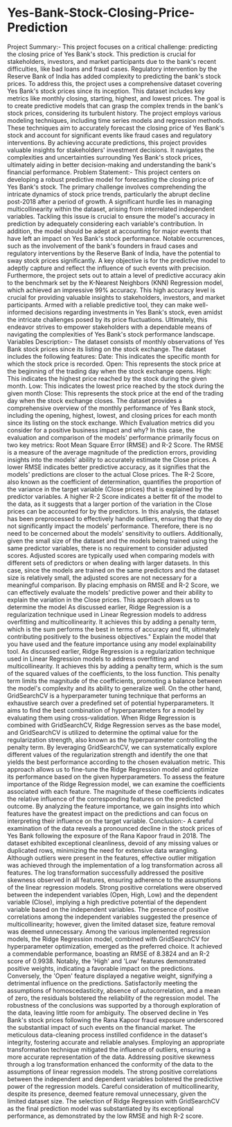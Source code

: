 # Yes-Bank-Stock-Closing-Price-Prediction
Project Summary:- This project focuses on a critical challenge: predicting the closing price of Yes Bank's stock. This prediction is crucial for stakeholders, investors, and market participants due to the bank's recent difficulties, like bad loans and fraud cases. Regulatory intervention by the Reserve Bank of India has added complexity to predicting the bank's stock prices. To address this, the project uses a comprehensive dataset covering Yes Bank's stock prices since its inception. This dataset includes key metrics like monthly closing, starting, highest, and lowest prices. The goal is to create predictive models that can grasp the complex trends in the bank's stock prices, considering its turbulent history. The project employs various modeling techniques, including time series models and regression methods. These techniques aim to accurately forecast the closing price of Yes Bank's stock and account for significant events like fraud cases and regulatory interventions. By achieving accurate predictions, this project provides valuable insights for stakeholders' investment decisions. It navigates the complexities and uncertainties surrounding Yes Bank's stock prices, ultimately aiding in better decision-making and understanding the bank's financial performance. Problem Statement:- This project centers on developing a robust predictive model for forecasting the closing price of Yes Bank's stock. The primary challenge involves comprehending the intricate dynamics of stock price trends, particularly the abrupt decline post-2018 after a period of growth. A significant hurdle lies in managing multicollinearity within the dataset, arising from interrelated independent variables. Tackling this issue is crucial to ensure the model's accuracy in prediction by adequately considering each variable's contribution. In addition, the model should be adept at accounting for major events that have left an impact on Yes Bank's stock performance. Notable occurrences, such as the involvement of the bank's founders in fraud cases and regulatory interventions by the Reserve Bank of India, have the potential to sway stock prices significantly. A key objective is for the predictive model to adeptly capture and reflect the influence of such events with precision. Furthermore, the project sets out to attain a level of predictive accuracy akin to the benchmark set by the K-Nearest Neighbors (KNN) Regression model, which achieved an impressive 99% accuracy. This high accuracy level is crucial for providing valuable insights to stakeholders, investors, and market participants. Armed with a reliable predictive tool, they can make well-informed decisions regarding investments in Yes Bank's stock, even amidst the intricate challenges posed by its price fluctuations. Ultimately, this endeavor strives to empower stakeholders with a dependable means of navigating the complexities of Yes Bank's stock performance landscape. Variables Description:- The dataset consists of monthly observations of Yes Bank stock prices since its listing on the stock exchange. The dataset includes the following features: Date: This indicates the specific month for which the stock price is recorded. Open: This represents the stock price at the beginning of the trading day when the stock exchange opens. High: This indicates the highest price reached by the stock during the given month. Low: This indicates the lowest price reached by the stock during the given month Close: This represents the stock price at the end of the trading day when the stock exchange closes. The dataset provides a comprehensive overview of the monthly performance of Yes Bank stock, including the opening, highest, lowest, and closing prices for each month since its listing on the stock exchange. Which Evaluation metrics did you consider for a positive business impact and why? In this case, the evaluation and comparison of the models' performance primarily focus on two key metrics: Root Mean Square Error (RMSE) and R-2 Score. The RMSE is a measure of the average magnitude of the prediction errors, providing insights into the models' ability to accurately estimate the Close prices. A lower RMSE indicates better predictive accuracy, as it signifies that the models' predictions are closer to the actual Close prices. The R-2 Score, also known as the coefficient of determination, quantifies the proportion of the variance in the target variable (Close prices) that is explained by the predictor variables. A higher R-2 Score indicates a better fit of the model to the data, as it suggests that a larger portion of the variation in the Close prices can be accounted for by the predictors. In this analysis, the dataset has been preprocessed to effectively handle outliers, ensuring that they do not significantly impact the models' performance. Therefore, there is no need to be concerned about the models' sensitivity to outliers. Additionally, given the small size of the dataset and the models being trained using the same predictor variables, there is no requirement to consider adjusted scores. Adjusted scores are typically used when comparing models with different sets of predictors or when dealing with larger datasets. In this case, since the models are trained on the same predictors and the dataset size is relatively small, the adjusted scores are not necessary for a meaningful comparison. By placing emphasis on RMSE and R-2 Score, we can effectively evaluate the models' predictive power and their ability to explain the variation in the Close prices. This approach allows us to determine the model As discussed earlier, Ridge Regression is a regularization technique used in Linear Regression models to address overfitting and multicollinearity. It achieves this by adding a penalty term, which is the sum performs the best in terms of accuracy and fit, ultimately contributing positively to the business objectives." Explain the model that you have used and the feature importance using any model explainability tool. As discussed earlier, Ridge Regression is a regularization technique used in Linear Regression models to address overfitting and multicollinearity. It achieves this by adding a penalty term, which is the sum of the squared values of the coefficients, to the loss function. This penalty term limits the magnitude of the coefficients, promoting a balance between the model's complexity and its ability to generalize well. On the other hand, GridSearchCV is a hyperparameter tuning technique that performs an exhaustive search over a predefined set of potential hyperparameters. It aims to find the best combination of hyperparameters for a model by evaluating them using cross-validation. When Ridge Regression is combined with GridSearchCV, Ridge Regression serves as the base model, and GridSearchCV is utilized to determine the optimal value for the regularization strength, also known as the hyperparameter controlling the penalty term. By leveraging GridSearchCV, we can systematically explore different values of the regularization strength and identify the one that yields the best performance according to the chosen evaluation metric. This approach allows us to fine-tune the Ridge Regression model and optimize its performance based on the given hyperparameters. To assess the feature importance of the Ridge Regression model, we can examine the coefficients associated with each feature. The magnitude of these coefficients indicates the relative influence of the corresponding features on the predicted outcome. By analyzing the feature importance, we gain insights into which features have the greatest impact on the predictions and can focus on interpreting their influence on the target variable. Conclusion:- A careful examination of the data reveals a pronounced decline in the stock prices of Yes Bank following the exposure of the Rana Kapoor fraud in 2018. The dataset exhibited exceptional cleanliness, devoid of any missing values or duplicated rows, minimizing the need for extensive data wrangling. Although outliers were present in the features, effective outlier mitigation was achieved through the implementation of a log transformation across all features. The log transformation successfully addressed the positive skewness observed in all features, ensuring adherence to the assumptions of the linear regression models. Strong positive correlations were observed between the independent variables (Open, High, Low) and the dependent variable (Close), implying a high predictive potential of the dependent variable based on the independent variables. The presence of positive correlations among the independent variables suggested the presence of multicollinearity; however, given the limited dataset size, feature removal was deemed unnecessary. Among the various implemented regression models, the Ridge Regression model, combined with GridSearchCV for hyperparameter optimization, emerged as the preferred choice. It achieved a commendable performance, boasting an RMSE of 8.3824 and an R-2 score of 0.9938. Notably, the 'High' and 'Low' features demonstrated positive weights, indicating a favorable impact on the predictions. Conversely, the 'Open' feature displayed a negative weight, signifying a detrimental influence on the predictions. Satisfactorily meeting the assumptions of homoscedasticity, absence of autocorrelation, and a mean of zero, the residuals bolstered the reliability of the regression model. The robustness of the conclusions was supported by a thorough exploration of the data, leaving little room for ambiguity. The observed decline in Yes Bank's stock prices following the Rana Kapoor fraud exposure underscored the substantial impact of such events on the financial market. The meticulous data-cleaning process instilled confidence in the dataset's integrity, fostering accurate and reliable analyses. Employing an appropriate transformation technique mitigated the influence of outliers, ensuring a more accurate representation of the data. Addressing positive skewness through a log transformation enhanced the conformity of the data to the assumptions of linear regression models. The strong positive correlations between the independent and dependent variables bolstered the predictive power of the regression models. Careful consideration of multicollinearity, despite its presence, deemed feature removal unnecessary, given the limited dataset size. The selection of Ridge Regression with GridSearchCV as the final prediction model was substantiated by its exceptional performance, as demonstrated by the low RMSE and high R-2 score.
